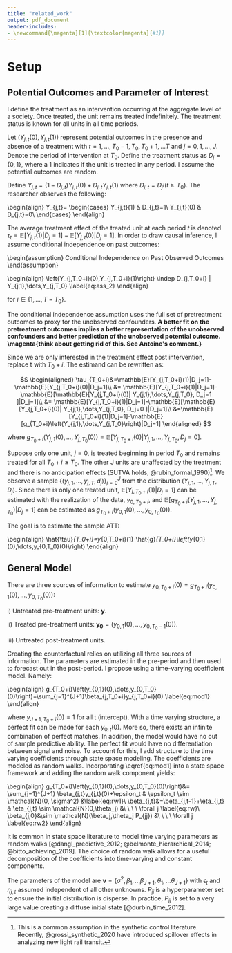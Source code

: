 ```yaml
---
title: "related_work"
output: pdf_document
header-includes:
- \newcommand{\magenta}[1]{\textcolor{magenta}{#1}}
---
```


# Setup

## Potential Outcomes and Parameter of Interest

I define the treatment as an intervention occurring at the aggregate level of a society.  Once treated, the unit remains treated indefinitely. The treatment status is known for all units in all time periods.

Let $\left(Y_{j,t}(0),Y_{j,t}(1)\right)$ represent potential outcomes in the presence and absence of a treatment with $t=1,...,T_{0}-1,T_0,T_{0}+1,...T$ and $j=0,1,...,J$. Denote the period of intervention at $T_0$. Define the treatment status as $D_j=\{0,1\}$, where a 1 indicates if the unit is treated in any period. I assume the potential outcomes are random.

Define $Y_{j,t}=(1-D_{j,t})Y_{j,t}(0)+D_{j,t}Y_{j,t}(1)$ where $D_{j,t}=D_jI(t \ge T_0)$. The researcher observes the following:

[^spillover]: This is a common assumption in the synthetic control literature. Recently, @grossi_synthetic_2020 have introduced spillover effects in analyzing new light rail transit.


\begin{align}
Y_{j,t}= \begin{cases}
Y_{j,t}(1) & D_{j,t}=1\\
Y_{j,t}(0) & D_{j,t}=0\\
\end{cases}
\end{align}

The average treatment effect of the treated unit at each period $t$ is denoted $\tau_{t}=\mathbb{E}[Y_{j,t}(1)|D_j=1]-\mathbb{E}[Y_{j,t}(0)|D_j=1]$. In order to draw causal inference, I assume conditional independence on past outcomes:


\begin{assumption}
Conditional Independence on Past Observed Outcomes
\end{assumption}


\begin{align}
\left\{Y_{j,T_0+i}(0),Y_{j,T_0+i}(1)\right\} \indep D_{j,T_0+i} | Y_{j,1},\dots,Y_{j,T_0}
\label{eq:ass_2}
\end{align}



for $i \in \{1,\dots, T-T_0\}$. 


The conditional independence assumption uses the full set of pretreatment outcomes to proxy for the unobserved confounders. **A better fit on the pretreatment outcomes implies a better representation of the unobserved confounders and better prediction of the unobserved potential outcome. \magenta{think about getting rid of this. See Antoine's comment.}**

Since we are only interested in the treatment effect post intervention, replace t with $T_0+i$. The estimand can be rewritten as:

$$
\begin{aligned}
\tau_{T_0+i}&=\mathbb{E}[Y_{j,T_0+i}(1)|D_j=1]-\mathbb{E}[Y_{j,T_0+i}(0)|D_j=1]\\
&= \mathbb{E}[Y_{j,T_0+i}(1)|D_j=1]-\mathbb{E}[\mathbb{E}[Y_{j,T_0+i}(0)| Y_{j,1},\dots,Y_{j,T_0}, D_j=1 ]|D_j=1]\\
&= \mathbb{E}[Y_{j,T_0+i}(1)|D_j=1]-\mathbb{E}[\mathbb{E}[Y_{j,T_0+i}(0)| Y_{j,1},\dots,Y_{j,T_0}, D_j=0 ]|D_j=1]\\
&=\mathbb{E}[Y_{j,T_0+i}(1)|D_j=1]-\mathbb{E}[g_{T_0+i}\left(Y_{j,1},\dots,Y_{j,T_0}\right)|D_j=1]
\end{aligned}
$$

where $g_{T_0+i}\left(Y_{j,1}(0),\dots,Y_{j,T_0}(0)\right)=\mathbb{E}[Y_{j,T_0+i}(0)| Y_{j,1},\dots,Y_{j,T_0}, D_j=0 ]$. 

Suppose only one unit, $j=0$, is treated beginning in period $T_0$ and remains treated for all $T_0+i \ge T_0$. The other J units are unaffected by the treatment and there is no anticipation effects (SUTVA holds, @rubin_formal_1990)[^spillover]. We observe a sample $\left\{\left(y_{j,1},\dots,y_{j,T},d_j\right)\right\}_{j=0}^J$ from the distribution $\left(Y_{j,1},\dots,Y_{j,T},D_j\right)$. Since there is only one treated unit, $\mathbb{E}[Y_{j,T_0+i}(1)|D_j=1]$ can be estimated with the realization of the data, $y_{0,T_0+i}$, and $\mathbb{E}[g_{T_0+i}\left(Y_{j,1},\dots,Y_{j,T_0}\right)|D_j=1]$ can be estimated as $g_{T_0+i}\left(y_{0,1}(0),\dots,y_{0,T_0}(0)\right)$.

The goal is to estimate the sample ATT:


\begin{align}
\hat{\tau}_{T_0+i}=y_{0,T_0+i}(1)-\hat{g}_{T_0+i}\left(y_{0,1}(0),\dots,y_{0,T_0}(0)\right)
\end{align}


## General Model

There are three sources of information to estimate $y_{0,T_0+i}(0)={g}_{T_0+i}\left(y_{0,1}(0),\dots,y_{0,T_0}(0)\right)$: 

i) Untreated pre-treatment units: **y**.

ii) Treated pre-treatment units: $\mathbf{y_0}=\left(y_{0,1}(0),\dots , y_{0,T_0-1}(0)\right)$.

iii) Untreated post-treatment units.

Creating the counterfactual relies on utilizing all three sources of information. The parameters are estimated in the pre-period and then used to forecast out in the post-period. I propose using a time-varying coefficient model. Namely:

\begin{align}
g_{T_0+i}\left(y_{0,1}(0),\dots,y_{0,T_0}(0)\right)=\sum_{j=1}^{J+1}\beta_{j,T_0+i}y_{j,T_0+i}(0)
\label{eq:mod1}
\end{align}

where $y_{J+1,T_0+i}(0)=1$ for all t (intercept). With a time varying structure, a perfect fit can be made for each $y_{0,t}(0)$. More so, there exists an infinite combination of perfect matches. In addition, the model would have no out of sample predictive ability. The perfect fit would have no differentiation between signal and noise. To account for this, I add structure to the time varying coefficients through state space modeling. The coefficients are modeled as random walks. Incorporating \eqref{eq:mod1} into a state space framework and adding the random walk component yields:


\begin{align}
g_{T_0+i}\left(y_{0,1}(0),\dots,y_{0,T_0}(0)\right)&= \sum_{j=1}^{J+1} \beta_{j,t}y_{j,t}(0)+\epsilon_t & \epsilon_t \sim \mathcal{N}(0, \sigma^2) &\label{eq:rw1}\\
\beta_{j,t}&=\beta_{j,t-1}+\eta_{j,t} & \eta_{j,t} \sim \mathcal{N}(0,\theta_j) &\ \ \ \  \forall j \label{eq:rw}\\
\beta_{j,0}&\sim \mathcal{N}(\beta_j,\theta_j P_{jj}) &\ \ \ \ \forall j \label{eq:rw2}
\end{align}

It is common in state space literature to model time varying parameters as random walks [@dangl_predictive_2012; @belmonte_hierarchical_2014; @bitto_achieving_2019]. The choice of random walk allows for a useful decomposition of the coefficients into time-varying and constant components.

The parameters of the model are $\mathbf{v}=\{\sigma^2, \beta_1,...\beta_{J+1},\theta_1,...\theta_{J+1}\}$ with $\epsilon_t$ and $\eta_{j,t}$ assumed independent of all other unknowns. $P_{jj}$ is a hyperparameter set to ensure the initial distribution is disperse. In practice, $P_{jj}$ is set to a very large value creating a diffuse initial state [@durbin_time_2012].

